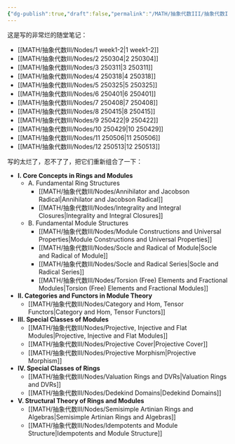 ```yaml
---
{"dg-publish":true,"draft":false,"permalink":"/MATH/抽象代数III/抽象代数III/","dgPassFrontmatter":true}
---
```



这是写的非常烂的随堂笔记：

- [[MATH/抽象代数III/Nodes/1 week1-2\|1 week1-2]]
- [[MATH/抽象代数III/Nodes/2 250304\|2 250304]]
- [[MATH/抽象代数III/Nodes/3 250311\|3 250311]]
- [[MATH/抽象代数III/Nodes/4 250318\|4 250318]]
- [[MATH/抽象代数III/Nodes/5 250325\|5 250325]]
- [[MATH/抽象代数III/Nodes/6 250401\|6 250401]]
- [[MATH/抽象代数III/Nodes/7 250408\|7 250408]]
- [[MATH/抽象代数III/Nodes/8 250415\|8 250415]]
- [[MATH/抽象代数III/Nodes/9 250422\|9 250422]]
- [[MATH/抽象代数III/Nodes/10 250429\|10 250429]]
- [[MATH/抽象代数III/Nodes/11 250506\|11 250506]]
- [[MATH/抽象代数III/Nodes/12 250513\|12 250513]]

写的太烂了，忍不了了，把它们重新组合了一下：

- **I. Core Concepts in Rings and Modules**
    - A. Fundamental Ring Structures
        - [[MATH/抽象代数III/Nodes/Annihilator and Jacobson Radical\|Annihilator and Jacobson Radical]]
        - [[MATH/抽象代数III/Nodes/Integrality and Integral Closures\|Integrality and Integral Closures]]
    - B. Fundamental Module Structures
        - [[MATH/抽象代数III/Nodes/Module Constructions and Universal Properties\|Module Constructions and Universal Properties]]
        - [[MATH/抽象代数III/Nodes/Socle and Radical of Module\|Socle and Radical of Module]]
        - [[MATH/抽象代数III/Nodes/Socle and Radical Series\|Socle and Radical Series]]
		- [[MATH/抽象代数III/Nodes/Torsion (Free) Elements and Fractional Modules\|Torsion (Free) Elements and Fractional Modules]]
- **II. Categories and Functors in Module Theory**
    - [[MATH/抽象代数III/Nodes/Category and Hom, Tensor Functors\|Category and Hom, Tensor Functors]]
- **III. Special Classes of Modules** 
    - [[MATH/抽象代数III/Nodes/Projective, Injective and Flat Modules\|Projective, Injective and Flat Modules]]
    - [[MATH/抽象代数III/Nodes/Projective Cover\|Projective Cover]]
    - [[MATH/抽象代数III/Nodes/Projective Morphism\|Projective Morphism]] 
- **IV. Special Classes of Rings**
    - [[MATH/抽象代数III/Nodes/Valuation Rings and DVRs\|Valuation Rings and DVRs]]
    - [[MATH/抽象代数III/Nodes/Dedekind Domains\|Dedekind Domains]]
- **V. Structural Theory of Rings and Modules**
	- [[MATH/抽象代数III/Nodes/Semisimple Artinian Rings and Algebras\|Semisimple Artinian Rings and Algebras]]
    - [[MATH/抽象代数III/Nodes/Idempotents and Module Structure\|Idempotents and Module Structure]]
